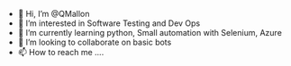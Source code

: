 - 👋 Hi, I’m @QMallon
- 👀 I’m interested in Software Testing and Dev Ops
- 🌱 I’m currently learning python, Small automation with Selenium, Azure
- 💞️ I’m looking to collaborate on basic bots
- 📫 How to reach me ....

<!---
QMallon/QMallon is a ✨ special ✨ repository because its `README.md` (this file) appears on your GitHub profile.
You can click the Preview link to take a look at your changes.
--->

